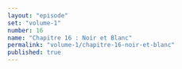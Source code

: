 ```yaml
---
layout: "episode"
set: "volume-1"
number: 16
name: "Chapitre 16 : Noir et Blanc"
permalink: "volume-1/chapitre-16-noir-et-blanc"
published: true
---
```

